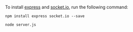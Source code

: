 To install [express](https://www.npmjs.com/package/express) and [socket.io](https://www.npmjs.com/package/socket.io), run the following command:

```shell
npm install express socket.io --save

node server.js

